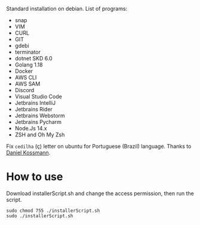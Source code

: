Standard installation on debian. List of programs:
* snap
* VIM
* CURL
* GIT
* gdebi
* terminator
* dotnet SKD 6.0
* Golang 1.18
* Docker
* AWS CLI
* AWS SAM
* Discord
* Visual Studio Code
* Jetbrains IntelliJ
* Jetbrains Rider
* Jetbrains Webstorm
* Jetbrains Pycharm
* Node.Js 14.x
* ZSH and Oh My Zsh

Fix `cedilha` (ç) letter on ubuntu for Portuguese (Brazil) language. Thanks to [Daniel Kossmann](https://www.danielkossmann.com/ajeitando-cedilha-errado-ubuntu-linux/).

# How to use

Download installerScript.sh and change the access permission, then run the script.
```
sudo chmod 755 ./installerScript.sh
sudo ./installerScript.sh
```
